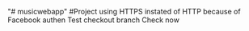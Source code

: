 "# musicwebapp"
#Project using HTTPS instated of HTTP because of Facebook authen
Test checkout branch
Check now